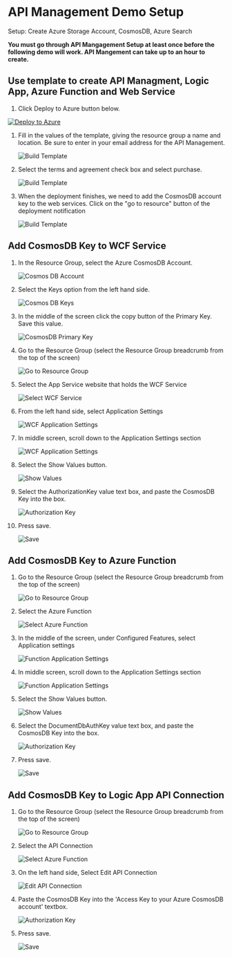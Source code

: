 # API Management Demo Setup

Setup:  Create Azure Storage Account, CosmosDB, Azure Search

<b>You must go through API Mangagement Setup at least once before the following demo will work.  API Mangement can take up to an hour to create.</b>

## Use template to create API Managment, Logic App, Azure Function and Web Service

1. Click Deploy to Azure button below.

[![Deploy to Azure](http://azuredeploy.net/deploybutton.png)](https://portal.azure.com/#create/Microsoft.Template/uri/https%3A%2F%2Fraw.githubusercontent.com%2Fcodingwithsasquatch%2Fintegration-demos%2Fmaster%2FPI%20Management%20Demo%2Fdeployment.json)

1. Fill in the values of the template, giving the resource group a name and location.  Be sure to enter in your email address for the API Management.

    ![Build Template](images/template_settings.png "Build Template")

1. Select the terms and agreement check box and select purchase.

    ![Build Template](images/template_purchase.png "Build Template")

1. When the deployment finishes, we need to add the CosmosDB account key to the web services. Click on the "go to resource" button of the deployment notification

    ![Build Template](images/template_goto_resource.png "Build Template")

## Add CosmosDB Key to WCF Service

1. In the Resource Group, select the Azure CosmosDB Account.

    ![Cosmos DB Account](images/select_cosmos_db_account.png "Cosmos DB Account")

1. Select the Keys option from the left hand side.

    ![Cosmos DB Keys](images/select_cosmosdb_keys.png "Cosmos DB Keys")

1. In the middle of the screen click the copy button of the Primary Key.  Save this value.

    ![CosmosDB Primary Key](images/copy_cosmosdb_primary_key.png "CosmosDB Primary Key")

1. Go to the Resource Group (select the Resource Group breadcrumb from the top of the screen)

    ![Go to Resource Group](images/resource_group_breadcrumb.png "Go to Resource Group")

1. Select the App Service website that holds the WCF Service

    ![Select WCF Service](images/select_wcf_service.png "Select WCF Service")

1. From the left hand side, select Application Settings

    ![WCF Application Settings](images/wcf_service_app_settings.png "WCF Application Settings")

1. In middle screen, scroll down to the Application Settings section

    ![WCF Application Settings](images/wcf_app_settings.png "WCF Application Settings")

1. Select the Show Values button.

    ![Show Values](images/wcf_show_values.png "Show Values")

1. Select the AuthorizationKey value text box, and paste the CosmosDB Key into the box.

    ![Authorization Key](images/wcf_key_value.png "Authorization Key")

1. Press save.

    ![Save](images/wcf_save.png "Save")

## Add CosmosDB Key to Azure Function

1. Go to the Resource Group (select the Resource Group breadcrumb from the top of the screen)

    ![Go to Resource Group](images/resource_group_breadcrumb.png "Go to Resource Group")

1. Select the Azure Function

    ![Select Azure Function](images/select_azure_function.png "Select Azure Function")

1. In the middle of the screen, under Configured Features, select Application settings

    ![Function Application Settings](images/function_app_settings.png "Function Application Settings")

1. In middle screen, scroll down to the Application Settings section

    ![Function Application Settings](images/function_app_setting_value.png "WCF Application Settings")

1. Select the Show Values button.

    ![Show Values](images/wcf_show_values.png "Show Values")

1. Select the DocumentDbAuthKey value text box, and paste the CosmosDB Key into the box.

    ![Authorization Key](images/function_key_value.png "Authorization Key")

1. Press save.

    ![Save](images/function_setting_save.png "Save")

## Add CosmosDB Key to Logic App API Connection

1. Go to the Resource Group (select the Resource Group breadcrumb from the top of the screen)

    ![Go to Resource Group](images/resource_group_breadcrumb.png "Go to Resource Group")

1. Select the API Connection

    ![Select Azure Function](images/api_connection.png "Select Azure Function")

1. On the left hand side, Select Edit API Connection

    ![Edit API Connection](images/api_connection_settings.png "Edit API Connection")

1. Paste the CosmosDB Key into the 'Access Key to your Azure CosmosDB account' textbox.

    ![Authorization Key](images/api_connection_key_value.png "Authorization Key")

1. Press save.

    ![Save](images/api_connection_save.png "Save")